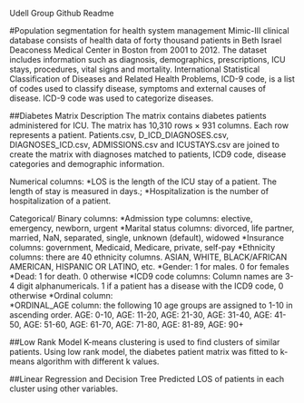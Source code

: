 Udell Group Github Readme

#Population segmentation for health system management
Mimic-III clinical database consists of health data of forty thousand patients in Beth Israel Deaconess Medical Center in Boston from 2001 to 2012. The dataset includes information such as diagnosis, demographics, prescriptions, ICU stays, procedures, vital signs and mortality.
International Statistical Classification of Diseases and Related Health Problems, ICD-9 code, is a list of codes used to classify disease, symptoms and external causes of disease. ICD-9 code was used to categorize diseases.  

##Diabetes Matrix Description
The matrix contains diabetes patients administered for ICU. The matrix has 10,310 rows × 931 columns. Each row represents a patient. Patients.csv, D_ICD_DIAGNOSES.csv, DIAGNOSES_ICD.csv, ADMISSIONS.csv and ICUSTAYS.csv are joined to create the matrix with diagnoses matched to patients, ICD9 code, disease categories and demographic information.

Numerical columns:
*LOS is the length of the ICU stay of a patient. The length of stay is measured in days.;
*Hospitalization is the number of hospitalization of a patient.

Categorical/ Binary columns:
*Admission type columns: elective, emergency, newborn, urgent
*Marital status columns:  divorced, life partner, married, NaN, separated, single,  unknown (default), widowed
*Insurance columns:  government, Medicaid, Medicare, private, self-pay
*Ethnicity columns: there are 40 ethnicity columns. ASIAN, WHITE, BLACK/AFRICAN AMERICAN, HISPANIC OR LATINO, etc.
*Gender: 1 for males. 0 for females
*Dead: 1 for death. 0 otherwise
*ICD9 code columns: Column names are 3-4 digit alphanumericals. 1 if a patient has a disease with the ICD9 code, 0 otherwise
*Ordinal column:  
*ORDINAL_AGE column: the following 10 age groups are assigned to 1-10 in ascending order. AGE: 0-10,  AGE: 11-20, AGE: 21-30, AGE: 31-40, AGE: 41-50, AGE: 51-60, AGE: 61-70, AGE: 71-80, AGE: 81-89, AGE: 90+

##Low Rank Model
K-means clustering is used to find clusters of similar patients.  Using low rank model, the diabetes patient matrix was fitted to k-means algorithm with different k values.

##Linear Regression and Decision Tree
Predicted LOS of patients in each cluster using other variables.
